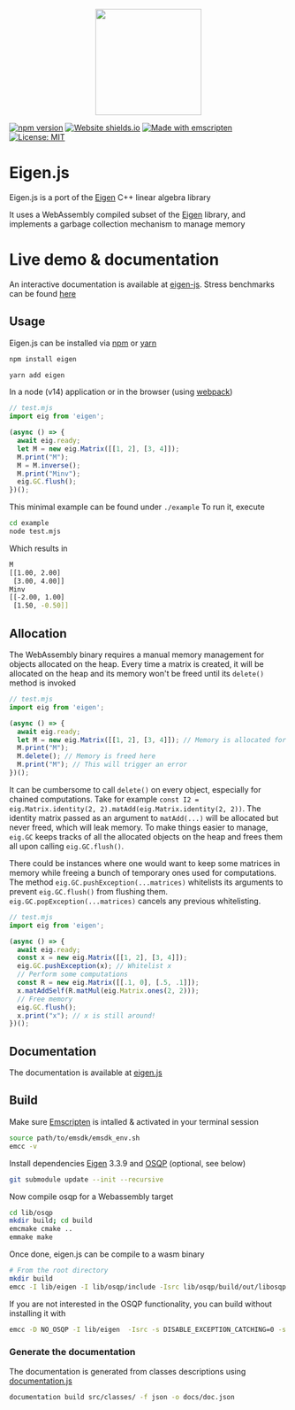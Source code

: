 <p align="center">
  <img width="192" src="https://user-images.githubusercontent.com/12652154/71167221-945de480-2254-11ea-97ba-faadc933ed4f.png">
</p>

[![npm version](https://badge.fury.io/js/eigen.svg)](https://badge.fury.io/js/eigen)
[![Website shields.io](https://img.shields.io/website-up-down-green-red/http/shields.io.svg)](https://bertrandbev.github.io/eigen-js/#/)
[![Made with emscripten](https://img.shields.io/badge/Made%20width-emscripten-blue.svg)](https://github.com/emscripten-core/emscripten)
[![License: MIT](https://img.shields.io/badge/License-MIT-yellow.svg)](https://opensource.org/licenses/MIT)

# Eigen.js

Eigen.js is a port of the [Eigen](https://eigen.tuxfamily.org/) C++ linear algebra library

It uses a WebAssembly compiled subset of the [Eigen](https://eigen.tuxfamily.org/) library, and implements a garbage collection mechanism to manage memory

# Live demo & documentation

An interactive documentation is available at [eigen-js](https://bertrandbev.github.io/eigen-js/#/). Stress benchmarks can be found [here](https://bertrandbev.github.io/eigen-js/#/benchmark)

## Usage

Eigen.js can be installed via [npm](https://www.npmjs.com/package/eigen) or [yarn](https://yarnpkg.com/en/package/eigen)

```bash
npm install eigen
```

```bash
yarn add eigen
```

In a node (v14) application or in the browser (using [webpack](https://webpack.js.org/))

```js
// test.mjs
import eig from 'eigen';

(async () => {
  await eig.ready;
  let M = new eig.Matrix([[1, 2], [3, 4]]);
  M.print("M");
  M = M.inverse();
  M.print("Minv");
  eig.GC.flush();
})();
```

This minimal example can be found under ``./example``
To run it, execute

```bash
cd example
node test.mjs
```

Which results in

```bash
M
[[1.00, 2.00]
 [3.00, 4.00]]
Minv
[[-2.00, 1.00]
 [1.50, -0.50]]
 ```


## Allocation

The WebAssembly binary requires a manual memory management for objects allocated on the heap. Every time a matrix is created, it will be allocated on the heap and its memory won't be freed until its `delete()` method is invoked

```js
// test.mjs
import eig from 'eigen';

(async () => {
  await eig.ready;
  let M = new eig.Matrix([[1, 2], [3, 4]]); // Memory is allocated for M
  M.print("M");
  M.delete(); // Memory is freed here
  M.print("M"); // This will trigger an error
})();
```

It can be cumbersome to call `delete()` on every object, especially for chained computations. Take for example `const I2 = eig.Matrix.identity(2, 2).matAdd(eig.Matrix.identity(2, 2))`. The identity matrix passed as an argument to `matAdd(...)` will be allocated but never freed, which will leak memory. To make things easier to manage, `eig.GC` keeps tracks of all the allocated objects on the heap and frees them all upon calling `eig.GC.flush()`.

There could be instances where one would want to keep some matrices in memory while freeing a bunch of temporary ones used for computations. The method `eig.GC.pushException(...matrices)` whitelists its arguments to prevent `eig.GC.flush()` from flushing them. `eig.GC.popException(...matrices)` cancels any previous whitelisting.

```js
// test.mjs
import eig from 'eigen';

(async () => {
  await eig.ready;
  const x = new eig.Matrix([[1, 2], [3, 4]]);
  eig.GC.pushException(x); // Whitelist x
  // Perform some computations
  const R = new eig.Matrix([[.1, 0], [.5, .1]]);
  x.matAddSelf(R.matMul(eig.Matrix.ones(2, 2)));
  // Free memory
  eig.GC.flush();
  x.print("x"); // x is still around!
})();
```

## Documentation

The documentation is available at [eigen.js](https://bertrandbev.github.io/eigen-js/#/)

## Build

Make sure [Emscripten](https://emscripten.org/docs/getting_started/Tutorial.html) is intalled & activated in your terminal session

```bash
source path/to/emsdk/emsdk_env.sh
emcc -v
```

Install dependencies
[Eigen](https://gitlab.com/libeigen/eigen/-/releases/) 3.3.9 and [OSQP](https://github.com/oxfordcontrol/osqp/) (optional, see below)

```bash
git submodule update --init --recursive
```

Now compile osqp for a Webassembly target

```bash
cd lib/osqp
mkdir build; cd build
emcmake cmake ..
emmake make
```

Once done, eigen.js can be compile to a wasm binary

```bash
# From the root directory
mkdir build
emcc -I lib/eigen -I lib/osqp/include -Isrc lib/osqp/build/out/libosqp.a -s DISABLE_EXCEPTION_CATCHING=0 -s ASSERTIONS=0 -O3 -s ALLOW_MEMORY_GROWTH=1 -s MODULARIZE=1 --bind -o build/eigen_gen.js src/cpp/embind.cc 
```

If you are not interested in the OSQP functionality, you can build without installing it with
```bash
emcc -D NO_OSQP -I lib/eigen  -Isrc -s DISABLE_EXCEPTION_CATCHING=0 -s ASSERTIONS=0 -O3 -s ALLOW_MEMORY_GROWTH=1 -s MODULARIZE=1 --bind -o build/eigen_gen.js src/cpp/embind.cc
```

### Generate the documentation

The documentation is generated from classes descriptions using [documentation.js](https://documentation.js.org/)

```bash
documentation build src/classes/ -f json -o docs/doc.json
```